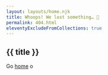 ```yaml
---
layout: layouts/home.njk
title: Whoops! We lost something… 🤔
permalink: 404.html
eleventyExcludeFromCollections: true
---
```

<section class="inner-section">
<h1>{{ title }}</h1>
<p>Go <a href="{{ '/' | url }}">home</a> o</p>
</section>

<!---
Read more: https://www.11ty.dev/docs/quicktips/not-found/

This will work for both GitHub pages and Netlify:

* https://help.github.com/articles/creating-a-custom-404-page-for-your-github-pages-site/
* https://www.netlify.com/docs/redirects/#custom-404
---->